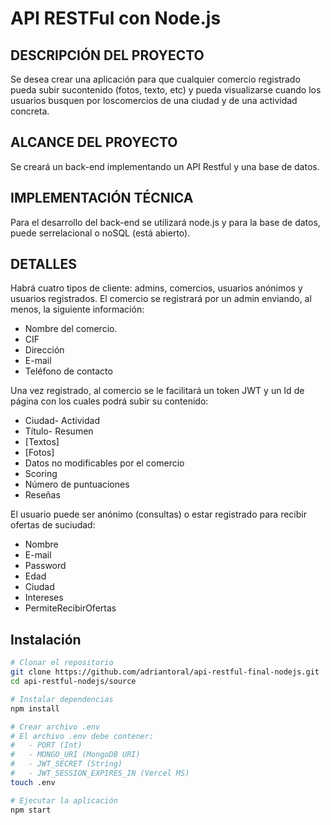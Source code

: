 # API RESTFul con Node.js

## DESCRIPCIÓN DEL PROYECTO

Se desea crear una aplicación para que cualquier comercio registrado pueda subir sucontenido (fotos, texto, etc) y pueda visualizarse cuando los usuarios busquen por loscomercios de una ciudad y de una actividad concreta.

## ALCANCE DEL PROYECTO

Se creará un back-end implementando un API Restful y una base de datos.

## IMPLEMENTACIÓN TÉCNICA

Para el desarrollo del back-end se utilizará node.js y para la base de datos, puede serrelacional o noSQL (está abierto).

## DETALLES

Habrá cuatro tipos de cliente: admins, comercios, usuarios anónimos y usuarios registrados.
El comercio se registrará por un admin enviando, al menos, la siguiente información:

- Nombre del comercio.
- CIF
- Dirección
- E-mail
- Teléfono de contacto

Una vez registrado, al comercio se le facilitará un token JWT y un Id de página con los cuales podrá subir su contenido:

- Ciudad- Actividad
- Título- Resumen
- [Textos]
- [Fotos]
- Datos no modificables por el comercio
- Scoring
- Número de puntuaciones
- Reseñas

El usuario puede ser anónimo (consultas) o estar registrado para recibir ofertas de suciudad:

- Nombre
- E-mail
- Password
- Edad
- Ciudad
- Intereses
- PermiteRecibirOfertas

## Instalación

```bash
# Clonar el repositorio
git clone https://github.com/adriantoral/api-restful-final-nodejs.git
cd api-restful-nodejs/source

# Instalar dependencias
npm install

# Crear archivo .env
# El archivo .env debe contener:
#   - PORT (Int)
#   - MONGO_URI (MongoDB URI)
#   - JWT_SECRET (String)
#   - JWT_SESSION_EXPIRES_IN (Vercel MS)
touch .env

# Ejecutar la aplicación
npm start
```